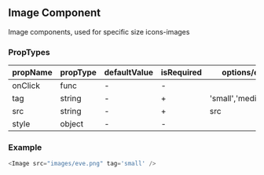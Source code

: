 ## Image Component

Image components, used for specific size icons-images

### PropTypes

| propName | propType | defaultValue | isRequired | options/example |
|----------|----------|--------------|------------|---------|
| onClick     | func   | -      | -          |  |
| tag   | string    | -          | +           | 'small','medium','round'|
| src   | string    | -          | +           | src |
| style | object    | -          | -           |     |

### Example

``` js
<Image src="images/eve.png" tag='small' />
```
